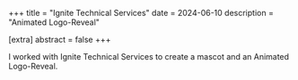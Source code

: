 +++
title = "Ignite Technical Services"
date = 2024-06-10
description = "Animated Logo-Reveal"

[extra]
abstract = false
+++

I worked with Ignite Technical Services to create a mascot and an Animated Logo-Reveal.  